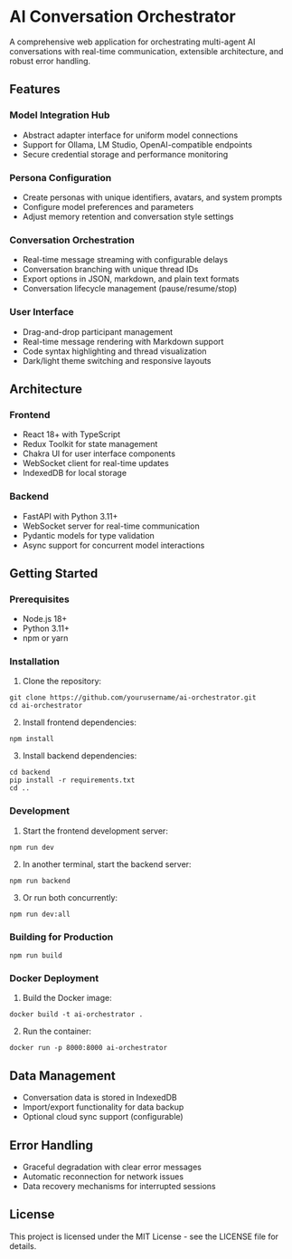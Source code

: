 # AI Conversation Orchestrator

A comprehensive web application for orchestrating multi-agent AI conversations with real-time communication, extensible architecture, and robust error handling.

## Features

### Model Integration Hub
- Abstract adapter interface for uniform model connections
- Support for Ollama, LM Studio, OpenAI-compatible endpoints
- Secure credential storage and performance monitoring

### Persona Configuration
- Create personas with unique identifiers, avatars, and system prompts
- Configure model preferences and parameters
- Adjust memory retention and conversation style settings

### Conversation Orchestration
- Real-time message streaming with configurable delays
- Conversation branching with unique thread IDs
- Export options in JSON, markdown, and plain text formats
- Conversation lifecycle management (pause/resume/stop)

### User Interface
- Drag-and-drop participant management
- Real-time message rendering with Markdown support
- Code syntax highlighting and thread visualization
- Dark/light theme switching and responsive layouts

## Architecture

### Frontend
- React 18+ with TypeScript
- Redux Toolkit for state management
- Chakra UI for user interface components
- WebSocket client for real-time updates
- IndexedDB for local storage

### Backend
- FastAPI with Python 3.11+
- WebSocket server for real-time communication
- Pydantic models for type validation
- Async support for concurrent model interactions

## Getting Started

### Prerequisites
- Node.js 18+
- Python 3.11+
- npm or yarn

### Installation

1. Clone the repository:
```
git clone https://github.com/yourusername/ai-orchestrator.git
cd ai-orchestrator
```

2. Install frontend dependencies:
```
npm install
```

3. Install backend dependencies:
```
cd backend
pip install -r requirements.txt
cd ..
```

### Development

1. Start the frontend development server:
```
npm run dev
```

2. In another terminal, start the backend server:
```
npm run backend
```

3. Or run both concurrently:
```
npm run dev:all
```

### Building for Production

```
npm run build
```

### Docker Deployment

1. Build the Docker image:
```
docker build -t ai-orchestrator .
```

2. Run the container:
```
docker run -p 8000:8000 ai-orchestrator
```

## Data Management

- Conversation data is stored in IndexedDB
- Import/export functionality for data backup
- Optional cloud sync support (configurable)

## Error Handling

- Graceful degradation with clear error messages
- Automatic reconnection for network issues
- Data recovery mechanisms for interrupted sessions

## License

This project is licensed under the MIT License - see the LICENSE file for details.